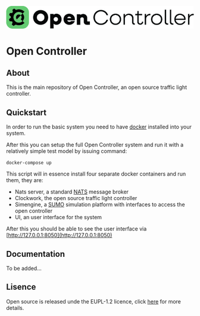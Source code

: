 ![Open Controller Logo](https://github.com/Open-TLC/open_controller/blob/main/ui/assets/OC_logo_green_horizontal.jpg)

# Open Controller

## About 

This is the main repository of Open Controller, an open source traffic light controller.

## Quickstart

In order to run the basic system you need to have [docker](https://docs.docker.com/get-started/get-docker/) installed into your system. 

After this you can setup the full Open Controller system and run it with a relatively simple test model by issuing command:

    docker-compose up

This script will in essence install four separate docker containers and run them, they are:

- Nats server, a standard [NATS](https://nats.io) message broker
- Clockwork, the open source traffic light controller
- Simengine, a [SUMO](https://eclipse.dev/sumo/) simulation platform with interfaces to access the open controller
- UI, an user interface for the system

After this you should be able to see the user interface via [http://127.0.0.1:8050](http://127.0.0.1:8050)

## Documentation

To be added...

## Lisence

Open source is released unde the EUPL-1.2 licence, click [here](https://joinup.ec.europa.eu/collection/eupl/eupl-text-eupl-12) for more details.